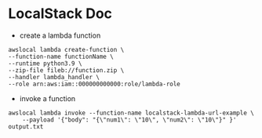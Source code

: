 # LocalStack Doc

- create a lambda function

```commandline
awslocal lambda create-function \
--function-name functionName \
--runtime python3.9 \
--zip-file fileb://function.zip \
--handler lambda_handler \
--role arn:aws:iam::000000000000:role/lambda-role
```

- invoke a function

```commandline
awslocal lambda invoke --function-name localstack-lambda-url-example \
    --payload '{"body": "{\"num1\": \"10\", \"num2\": \"10\"}" }' output.txt
```